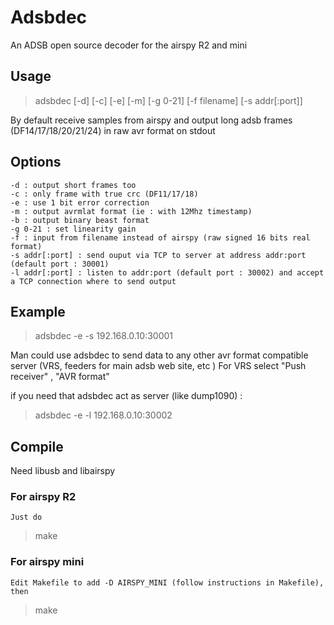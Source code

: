 # Adsbdec
An ADSB open source decoder for the airspy R2 and mini

## Usage 
> adsbdec [-d] [-c] [-e] [-m] [-g 0-21] [-f filename] [-s addr[:port]]

By default receive samples from airspy and output long adsb frames (DF14/17/18/20/21/24) in raw avr format on stdout

## Options
	-d : output short frames too
	-c : only frame with true crc (DF11/17/18)
	-e : use 1 bit error correction
	-m : output avrmlat format (ie : with 12Mhz timestamp)
	-b : output binary beast format
	-g 0-21 : set linearity gain 
	-f : input from filename instead of airspy (raw signed 16 bits real format)
	-s addr[:port] : send ouput via TCP to server at address addr:port (default port : 30001)
	-l addr[:port] : listen to addr:port (default port : 30002) and accept a TCP connection where to send output 

## Example

> adsbdec -e -s 192.168.0.10:30001

Man could use adsbdec to send data to any other avr format compatible server (VRS, feeders for main adsb web site, etc )
For VRS select "Push receiver" , "AVR format"

if you need that adsbdec act as server (like dump1090) :

> adsbdec -e -l 192.168.0.10:30002

## Compile

   Need libusb and libairspy

### For airspy R2 

	Just do
> make


### For airspy mini

	Edit Makefile to add -D AIRSPY_MINI (follow instructions in Makefile), then 
> make

